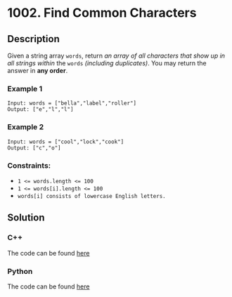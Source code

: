 # 1002. Find Common Characters

## Description
Given a string array `words`, return *an array of all characters that show up in all strings within* the `words` *(including duplicates)*. You may return the answer in **any order**.

### Example 1
```
Input: words = ["bella","label","roller"]
Output: ["e","l","l"]
```

### Example 2
```
Input: words = ["cool","lock","cook"]
Output: ["c","o"]
```


### Constraints: 
* `1 <= words.length <= 100`
* `1 <= words[i].length <= 100`
* `words[i] consists of lowercase English letters.`

## Solution 
### C++
The code can be found [here](https://github.com/yuezhezhang/LeetCode/blob/main/cpp_ws/src/1002_find_common_characters.cpp)
### Python
The code can be found [here](https://github.com/yuezhezhang/LeetCode/blob/main/python_ws/1002_find_common_characters.py) 





